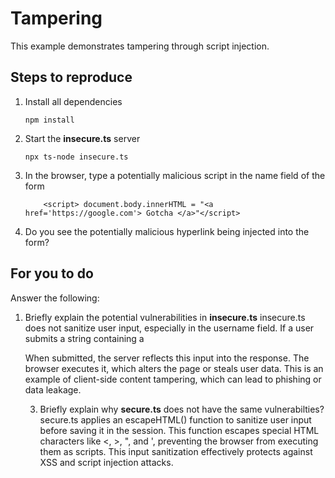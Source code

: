 # Tampering

This example demonstrates tampering through script injection.

## Steps to reproduce

1. Install all dependencies

    `npm install`

2. Start the **insecure.ts** server

    `npx ts-node insecure.ts`

3. In the browser, type a potentially malicious script in the name field of the form

    ```
        <script> document.body.innerHTML = "<a href='https://google.com'> Gotcha </a>"</script>
    ```

4. Do you see the potentially malicious hyperlink being injected into the form?

## For you to do

Answer the following:

1. Briefly explain the potential vulnerabilities in **insecure.ts**
insecure.ts does not sanitize user input, especially in the username field. If a user submits a string containing a <script> tag, the server reflects it directly into the HTML output, causing Cross-Site Scripting (XSS). This is a classic script injection vulnerability.

2. Briefly explain how a malicious attacker can exploit them.
An attacker can input a malicious script like:
<script>document.body.innerHTML = "<a href='https://malicious.site'>Gotcha</a>"</script>

When submitted, the server reflects this input into the response. The browser executes it, which alters the page or steals user data. This is an example of client-side content tampering, which can lead to phishing or data leakage.

3. Briefly explain why **secure.ts** does not have the same vulnerabilties?
secure.ts applies an escapeHTML() function to sanitize user input before saving it in the session. This function escapes special HTML characters like <, >, ", and ', preventing the browser from executing them as scripts. This input sanitization effectively protects against XSS and script injection attacks.